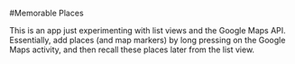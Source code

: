 #Memorable Places

This is an app just experimenting with list views and the Google Maps API. Essentially, add places (and map markers) by long pressing on the Google Maps activity, and then recall these places later from the list view.

